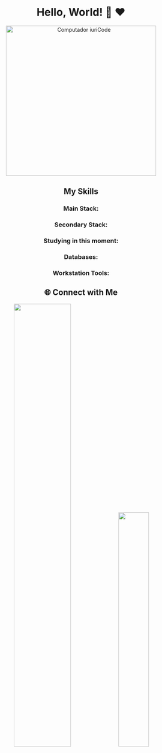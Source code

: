 <div style="text-align: center;">

  <h1>Hello, World! 👋 ❤</h1>

  <img src="https://raw.githubusercontent.com/MicaelliMedeiros/micaellimedeiros/master/image/computer-illustration.png" width="400px" alt="Computador iuriCode">

  <h2>My Skills</h2>

  <div>
    <h3>Main Stack:</h3>
    <!-- Adicione aqui os seus ícones de habilidades -->
  </div>

  <div>
    <h3>Secondary Stack:</h3>
    <h3>Studying in this moment:</h3>
    <!-- Adicione aqui os seus ícones de habilidades secundárias e em estudo -->
  </div>

  <div>
    <h3>Databases:</h3>
    <!-- Adicione aqui os seus ícones de bancos de dados -->
  </div>

  <div>
    <h3>Workstation Tools:</h3>
    <!-- Adicione aqui os seus ícones de ferramentas -->
  </div>

  <div>
    <h2>🌐 Connect with Me</h2>
    <!-- Adicione aqui os seus ícones de redes sociais -->
  </div>

</div>

<div style="text-align: center; margin-bottom: 100px;">
  <img width="55%" src="https://github-readme-streak-stats.herokuapp.com?user=TI0J0A0&theme=radical&mode=weekly" />
  <img width="40%" src="https://github-readme-stats-git-main-rafaelalexandrino.vercel.app/api/top-langs/?username=TI0J0A0&show_icons=true&theme=radical&layout=compact" />
</div>
